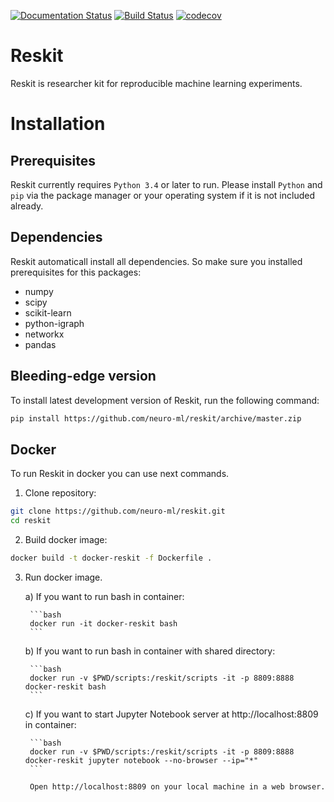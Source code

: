[![Documentation Status](https://readthedocs.org/projects/reskit/badge/?version=latest)](http://reskit.readthedocs.io/en/latest/?badge=latest)
[![Build Status](https://travis-ci.org/neuro-ml/reskit.svg?branch=master)](https://travis-ci.org/neuro-ml/reskit)
[![codecov](https://codecov.io/gh/neuro-ml/reskit/branch/master/graph/badge.svg)](https://codecov.io/gh/neuro-ml/reskit)

# Reskit

Reskit is researcher kit for reproducible machine learning experiments.

# Installation

## Prerequisites

Reskit currently requires ``Python 3.4`` or later to run. 
Please install ``Python`` and ``pip`` via the package manager
or your operating system if it is not included already.

## Dependencies

Reskit automaticall install all dependencies. 
So make sure you installed prerequisites for this packages:

* numpy
* scipy
* scikit-learn
* python-igraph
* networkx
* pandas


## Bleeding-edge version

To install latest development version of Reskit, run the following command:

```bash
pip install https://github.com/neuro-ml/reskit/archive/master.zip
```

## Docker

To run Reskit in docker you can use next commands.

1. Clone repository:

```bash
git clone https://github.com/neuro-ml/reskit.git
cd reskit
```

2. Build docker image:

```bash
docker build -t docker-reskit -f Dockerfile .
```

3. Run docker image.

    a) If you want to run bash in container:

        ```bash
        docker run -it docker-reskit bash
        ```

    b) If you want to run bash in container with shared directory:

        ```bash
        docker run -v $PWD/scripts:/reskit/scripts -it -p 8809:8888 docker-reskit bash
        ```

    c) If you want to start Jupyter Notebook server at http://localhost:8809 in container:

        ```bash
        docker run -v $PWD/scripts:/reskit/scripts -it -p 8809:8888 docker-reskit jupyter notebook --no-browser --ip="*"
        ```

        Open http://localhost:8809 on your local machine in a web browser.
